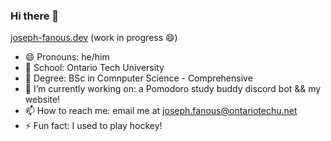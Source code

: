 ### Hi there 👋

[joseph-fanous.dev](https://www.joseph-fanous.dev) (work in progress 😄)

- 😄 Pronouns: he/him
- 🏫 School: Ontario Tech University
- 🌱 Degree: BSc in Comnputer Science - Comprehensive
- 🔭 I’m currently working on: a Pomodoro study buddy discord bot && my website!
- 📫 How to reach me: email me at joseph.fanous@ontariotechu.net
- ⚡ Fun fact: I used to play hockey!


<!--
**JosephFanous/JosephFanous** is a ✨ _special_ ✨ repository because its `README.md` (this file) appears on your GitHub profile.

Here are some ideas to get you started:

- 🔭 I’m currently working on ...
- 🌱 I’m currently learning ...
- 👯 I’m looking to collaborate on ...
- 🤔 I’m looking for help with ...
- 💬 Ask me about ...
- 📫 How to reach me: ...
- 😄 Pronouns: ...
- ⚡ Fun fact: ...
-->
